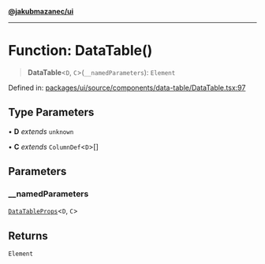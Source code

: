 [**@jakubmazanec/ui**](../README.md)

---

# Function: DataTable()

> **DataTable**\<`D`, `C`\>(`__namedParameters`): `Element`

Defined in:
[packages/ui/source/components/data-table/DataTable.tsx:97](https://github.com/jakubmazanec/tools/blob/40ba1fb8bbde716fbe797d7886fffe14521e098a/packages/ui/source/components/data-table/DataTable.tsx#L97)

## Type Parameters

• **D** _extends_ `unknown`

• **C** _extends_ `ColumnDef`\<`D`\>[]

## Parameters

### \_\_namedParameters

[`DataTableProps`](../type-aliases/DataTableProps.md)\<`D`, `C`\>

## Returns

`Element`
